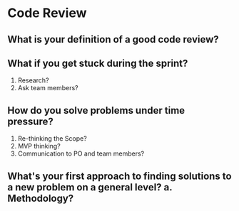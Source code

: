 # Code Review

## What is your definition of a good code review?

## What if you get stuck during the sprint?
1. Research?
2. Ask team members?

## How do you solve problems under time pressure?
1. Re-thinking the Scope?
2. MVP thinking?
3. Communication to PO and team members?

## What's your first approach to finding solutions to a new problem on a general level? a. Methodology?
